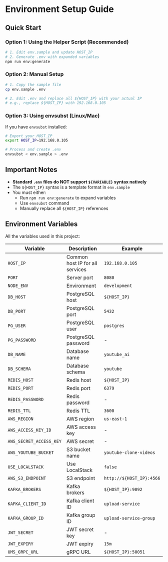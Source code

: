# Environment Setup Guide

## Quick Start

### Option 1: Using the Helper Script (Recommended)

```bash
# 1. Edit env.sample and update HOST_IP
# 2. Generate .env with expanded variables
npm run env:generate
```

### Option 2: Manual Setup

```bash
# 1. Copy the sample file
cp env.sample .env

# 2. Edit .env and replace all ${HOST_IP} with your actual IP
# e.g., replace ${HOST_IP} with 192.168.0.105
```

### Option 3: Using envsubst (Linux/Mac)

If you have `envsubst` installed:

```bash
# Export your HOST_IP
export HOST_IP=192.168.0.105

# Process and create .env
envsubst < env.sample > .env
```

## Important Notes

- **Standard `.env` files do NOT support `${VARIABLE}` syntax natively**
- The `${HOST_IP}` syntax is a template format in `env.sample`
- You must either:
  - Run `npm run env:generate` to expand variables
  - Use `envsubst` command
  - Manually replace all `${HOST_IP}` references

## Environment Variables

All the variables used in this project:

| Variable | Description | Example |
|----------|-------------|---------|
| `HOST_IP` | Common host IP for all services | `192.168.0.105` |
| `PORT` | Server port | `8080` |
| `NODE_ENV` | Environment | `development` |
| `DB_HOST` | PostgreSQL host | `${HOST_IP}` |
| `DB_PORT` | PostgreSQL port | `5432` |
| `PG_USER` | PostgreSQL user | `postgres` |
| `PG_PASSWORD` | PostgreSQL password | - |
| `DB_NAME` | Database name | `youtube_ai` |
| `DB_SCHEMA` | Database schema | `youtube` |
| `REDIS_HOST` | Redis host | `${HOST_IP}` |
| `REDIS_PORT` | Redis port | `6379` |
| `REDIS_PASSWORD` | Redis password | - |
| `REDIS_TTL` | Redis TTL | `3600` |
| `AWS_REGION` | AWS region | `us-east-1` |
| `AWS_ACCESS_KEY_ID` | AWS access key | - |
| `AWS_SECRET_ACCESS_KEY` | AWS secret | - |
| `AWS_YOUTUBE_BUCKET` | S3 bucket name | `youtube-clone-videos` |
| `USE_LOCALSTACK` | Use LocalStack | `false` |
| `AWS_S3_ENDPOINT` | S3 endpoint | `http://${HOST_IP}:4566` |
| `KAFKA_BROKERS` | Kafka brokers | `${HOST_IP}:9092` |
| `KAFKA_CLIENT_ID` | Kafka client ID | `upload-service` |
| `KAFKA_GROUP_ID` | Kafka group ID | `upload-service-group` |
| `JWT_SECRET` | JWT secret key | - |
| `JWT_EXPIRY` | JWT expiry | `15m` |
| `UMS_GRPC_URL` | gRPC URL | `${HOST_IP}:50051` |

